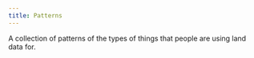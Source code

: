 ```yaml
---
title: Patterns
---
```


A collection of patterns of the types of things that people are using land data for.